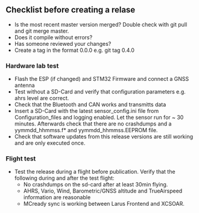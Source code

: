 ## Checklist before creating a relase
- Is the most recent master version merged? Double check with git pull and git merge master.
- Does it compile without errors?
- Has someone reviewed your changes?
- Create a tag in the format 0.0.0 e.g. git tag 0.4.0

### Hardware lab test
- Flash the ESP (if changed) and STM32 Firmware and connect a GNSS antenna
- Test without a SD-Card and verify that configuration parameters e.g. ahrs level are correct.
- Check that the Bluetooth and CAN works and transmitts data
- Insert a SD-Card with the latest sensor_config.ini file from Configuration_files and logging enabled. Let the sensor run for ~ 30 minutes. Afterwards check that there are no crashdumps and a yymmdd_hhmmss.f* and yymmdd_hhmmss.EEPROM file.
- Check that software updates from this release versions are still working and are only executed once.

### Flight test
- Test the release during a flight before publication. Verify that the following during and after the test flight:
  - No crashdumps on the sd-card  after at least 30min flying.
  - AHRS, Vario, Wind, Barometric/GNSS altitude and TrueAirspeed information are reasonable
  - MCready sync is working between Larus Frontend and XCSOAR.

